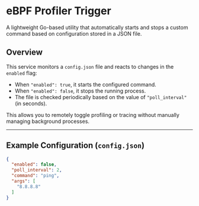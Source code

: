 # eBPF Profiler Trigger

A lightweight Go-based utility that automatically starts and stops a custom command based on configuration stored in a
JSON file.

## Overview

This service monitors a `config.json` file and reacts to changes in the `enabled` flag:

- When `"enabled": true`, it starts the configured command.
- When `"enabled": false`, it stops the running process.
- The file is checked periodically based on the value of `"poll_interval"` (in seconds).

This allows you to remotely toggle profiling or tracing without manually managing background
processes.

---

## Example Configuration (`config.json`)

```json
{
  "enabled": false,
  "poll_interval": 2,
  "command": "ping",
  "args": [
    "8.8.8.8"
  ]
}
```